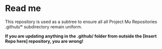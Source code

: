 # Read me

This repository is used as a subtree to ensure all all Project Mu Repositories .github/* subdirectory remain uniform.

**If you are updating anything in the .github/ folder from outside the [Insert Repo here] repository, you are wrong!**
